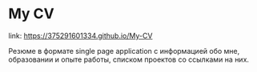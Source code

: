 # My CV
link: https://375291601334.github.io/My-CV

Резюме в формате single page application с информацией обо мне, образовании и опыте работы, списком проектов со ссылками на них.
